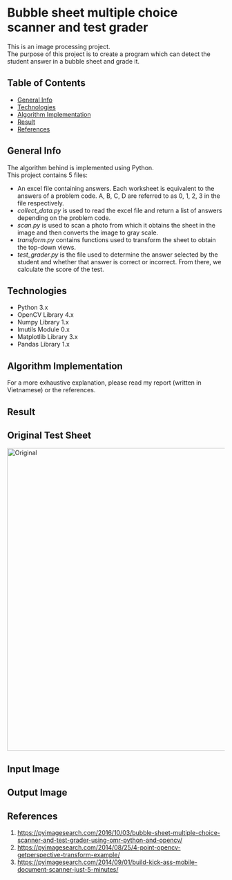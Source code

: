 # Bubble sheet multiple choice scanner and test grader
This is an image processing project.  
The purpose of this project is to create a program which can detect the student answer in a bubble sheet and grade it.

## Table of Contents
* [General Info](#general-info)
* [Technologies](#technologies)
* [Algorithm Implementation](#algorithm-implementation)
* [Result](#result)
* [References](#references)

## General Info
The algorithm behind is implemented using Python.
</br>
This project contains 5 files:
* An excel file containing answers. Each worksheet is equivalent to the answers of a problem code. A, B, C, D are referred to as 0, 1, 2, 3 in the file respectively.
* <i>collect_data.py</i> is used to read the excel file and return a list of answers depending on the problem code.
* <i>scan.py</i> is used to scan a photo from which it obtains the sheet in the image and then converts the image to gray scale.
* <i>transform.py</i> contains functions used to transform the sheet to obtain the top-down views.
* <i>test_grader.py</i> is the file used to determine the answer selected by the student and whether that answer is correct or incorrect. From there, we calculate the score of the test.

## Technologies
* Python 3.x
* OpenCV Library 4.x
* Numpy Library 1.x
* Imutils Module 0.x
* Matplotlib Library 3.x
* Pandas Library 1.x

## Algorithm Implementation
For a more exhaustive explanation, please read my report (written in Vietnamese) or the references.

## Result
## Original Test Sheet
<img src="https://github.com/LP2X0X/Multiple-choice-scanner-and-test-grader/blob/main/form.png" alt="Original" width="700"/>

## Input Image

## Output Image

## References
1. https://pyimagesearch.com/2016/10/03/bubble-sheet-multiple-choice-scanner-and-test-grader-using-omr-python-and-opencv/
2. https://pyimagesearch.com/2014/08/25/4-point-opencv-getperspective-transform-example/
3. https://pyimagesearch.com/2014/09/01/build-kick-ass-mobile-document-scanner-just-5-minutes/
